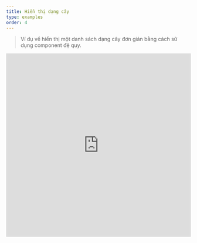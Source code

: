 ```yaml
---
title: Hiển thị dạng cây
type: examples
order: 4
---
```


> Ví dụ về hiển thị một danh sách dạng cây đơn giản bằng cách sử dụng component đệ quy.

<iframe width="100%" height="500" src="https://jsfiddle.net/yyx990803/3p0j5sgy/embedded/result,html,js,css" allowfullscreen="allowfullscreen" frameborder="0"></iframe>
